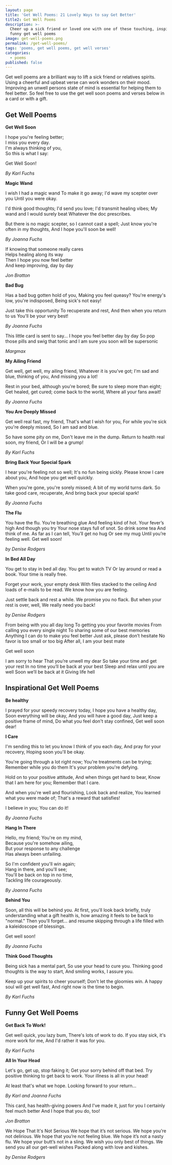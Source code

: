 ```yaml
---
layout: page
title: 'Get Well Poems: 21 Lovely Ways to say Get Better'
title2: Get Well Poems
description: >-
  Cheer up a sick friend or loved one with one of these touching, inspiring and
  funny get well poems
image: get-well-poems.png
permalink: /get-well-poems/
tags: 'poems, get well poems, get well verses'
categories:
  - poems
published: false
---
```



Get well poems are a brilliant way to lift a sick friend or relatives spirits. Using a cheerful and upbeat verse can work wonders on their mood. Improving an unwell persons state of mind is essential for helping them to feel better. So feel free to use the get well soon poems and verses below in a card or with a gift. 

<h2>Get Well Poems</h2>

<div class="poems">

<p><strong>Get Well Soon</strong></p>

<p>I hope you're feeling better;<br>
I miss you every day.<br>
I'm always thinking of you,<br>
So this is what I say:<br></p>
<p>
Get Well Soon!</p>

<i>By Karl Fuchs</i>

</div>

<div class="poems">

<p><strong>Magic Wand</strong></p>

<p>I wish I had a magic wand
To make it go away;
I'd wave my scepter over you
Until you were okay.</p>

<p>I'd think good thoughts; I'd send you love;
I'd transmit healing vibes;
My wand and I would surely beat
Whatever the doc prescribes.</p>

<p>But there is no magic scepter, so
I cannot cast a spell;
Just know you're often in my thoughts,
And I hope you'll soon be well!</p>

<i>By Joanna Fuchs</i>

</div>

<div class="poems">

<p>If knowing that someone really cares <br>
Helps healing along its way <br>
Then I hope you now feel better <br>
And keep improving, day by day </p>

<i>Jon Bratton</i>

</div>


<div class="poems">

<p><strong>Bad Bug</strong></p>

<p>Has a bad bug gotten hold of you,
Making you feel queasy?
You're energy's low, you're indisposed,
Being sick's not easy!</p>

<p>Just take this opportunity
To recuperate and rest,
And then when you return to us
You'll be your very best!</p>

<p><i>By Joanna Fuchs</i></p>

</div>

<div class="poems">
  
<p>This little card is sent to say...
I hope you feel better day by day
So pop those pills and swig that tonic
and I am sure you soon will be supersonic</p>

<p><i>Margmax </i></p>

</div>

<div class="poems">
  
<p><strong>My Ailing Friend</strong></p>

<p>Get well, get well, my ailing friend,
Whatever it is you've got;
I'm sad and blue, thinking of you,
And missing you a lot!</p>

<p>Rest in your bed, although you're bored;
Be sure to sleep more than eight;
Get healed, get cured; come back to the world,
Where all your fans await!</p>

<p><i>By Joanna Fuchs</i></p>
  
</div>

<div class="poems">
  
<p><strong>You Are Deeply Missed</strong></p>

<p>Get well real fast, my friend,
That's what I wish for you,
For while you're sick you're deeply missed,
So I am sad and blue.</p>

<p>So have some pity on me,
Don't leave me in the dump.
Return to health real soon, my friend,
Or I will be a grump!</p>

<p><i>By Karl Fuchs</i></p>
  
</div>

<div class="poems">
  
<p><strong>Bring Back Your Special Spark</strong></p>

<p>I hear you're feeling not so well;
It's no fun being sickly.
Please know I care about you,
And hope you get well quickly.</p>

<p>When you're gone, you're sorely missed;
A bit of my world turns dark.
So take good care, recuperate,
And bring back your special spark!</p>

<p><i>By Joanna Fuchs</i></p>
  
</div>

<div class="poems">
  
<p><strong>The Flu</strong></p>

<p>You have the flu.
You’re breathing glue
And feeling kind of hot.
Your fever’s high
And though you try
Your nose stays full of snot.
So drink some tea
And think of me.
As far as I can tell,
You’ll get no hug
Or see my mug
Until you’re feeling well.
Get well soon!</p>

<i>by Denise Rodgers</i>

</div>

<div class="poems">
  
<strong>In Bed All Day</strong>

<p>You get to stay in bed all day.
You get to watch TV
Or lay around or read a book.
Your time is really free.</p>

<p>Forget your work, your empty desk
With files stacked to the ceiling
And loads of e-mails to be read.
We know how you are feeling.</p>

<p>Just settle back and rest a while.
We promise you no flack.
But when your rest is over, well,
We really need you back!</p>

<i>by Denise Rodgers</i>
  
</div>

<div class="poems">

<p>From being with you all day long
To getting you your favorite movies
From calling you every single night
To sharing some of our best memories
Anything I can do to make you feel better
Just ask, please don’t hesitate
No favor is too small or too big
After all, I am your best mate</p>

<p>Get well soon</p>

</div>

<div class="poems">
  
<p>I am sorry to hear
That you’re unwell my dear
So take your time and get your rest
In no time you’ll be back at your best
Sleep and relax until you are well
Soon we’ll be back at it
Giving life hell</p>
  
</div>

<h2>Inspirational Get Well Poems</h2>

<div class="poems">
  <p><strong>Be healthy</strong></p>
  
<p>I prayed for your speedy recovery today,
I hope you have a healthy day,
Soon everything will be okay,
And you will have a good day,
Just keep a positive frame of mind,
Do what you feel don't stay confined,
Get well soon dear!</p>

</div>

<div class="poems">
  <p><strong>I Care</strong></p>

<p>I'm sending this to let you know
I think of you each day,
And pray for your recovery,
Hoping soon you'll be okay.</p>

<p>You're going through a lot right now;
You're treatments can be trying;
Remember while you do them
It's your problem you're defying.</p>

<p>Hold on to your positive attitude,
And when things get hard to bear,
Know that I am here for you;
Remember that I care.</p>

<p>And when you're well and flourishing,
Look back and realize,
You learned what you were made of;
That's a reward that satisfies!</p>

<p>I believe in you; You can do it!</p>

<p><i>By Joanna Fuchs</i></p>

</div>

<div class="poems">
  <p><strong>Hang In There</strong></p>
  
<p>Hello, my friend; You're on my mind,<br>
Because you're somehow ailing,<br>
But your response to any challenge<br>
Has always been unfailing.</p>
  
<p>So I'm confident you'll win again;<br>
Hang in there, and you'll see;<br>
You'll be back on top in no time,<br>
  Tackling life courageously.</p>

<p><i>By Joanna Fuchs</i></p>
</div>

<div class="poems">
  
<p><strong>Behind You</strong></p>

<p>Soon, all this will be behind you.
At first, you'll look back briefly,
truly understanding what a gift health is,
how amazing it feels to be back to "normal."
Then you'll forget...
and resume skipping through a life
filled with a kaleidoscope of blessings.</p>

<p>Get well soon!</p>

<i>By Joanna Fuchs</i>

</div>

<div class="poems">

<p><strong>Think Good Thoughts</strong></p>

<p>Being sick has a mental part,
So use your head to cure you.
Thinking good thoughts is the way to start,
And smiling works, I assure you.</p>

<p>Keep up your spirits to cheer yourself;
Don't let the gloomies win.
A happy soul will get well fast,
And right now is the time to begin.</p>

<i>By Karl Fuchs</i>

</div>

<h2>Funny Get Well Poems</h2>


<div class="poems">
  
<p><strong>Get Back To Work!</strong></p>

<p>Get well quick, you lazy bum,
There's lots of work to do.
If you stay sick, it's more work for me,
And I'd rather it was for you.</p>

<i>By Karl Fuchs</i>

</div>

<div class="poems">

<p><strong>All In Your Head</strong></p>

<p>Let's go, get up, stop faking it;
Get your sorry behind off that bed.
Try positive thinking to get back to work.
Your illness is all in your head!</p>

<p>At least that's what we hope. Looking forward to your return...</p>

<i>By Karl and Joanna Fuchs</i>

</div>

<div class="poems">
  
<p>This card, has health-giving powers 
And I've made it, just for you
I certainly feel much better 
And I hope that you do, too!</p>

<i>Jon Bratton</i>

</div>

<div class="poems">
  
<p>We Hope That It's Not Serious
We hope that it’s not serious.
We hope you’re not delirious.
We hope that you’re not feeling blue.
We hope it’s not a nasty flu.
We hope your butt’s not in a sling.
We wish you only best of things.
We send you all our get-well wishes
Packed along with love and kishes.</p>

<i>by Denise Rodgers</i>

</div>
